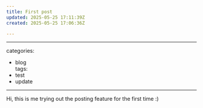 ```yaml
---
title: First post
updated: 2025-05-25 17:11:39Z
created: 2025-05-25 17:06:36Z

---
```


* * *
categories:
- blog  
tags:
- test
- update

* * *
Hi, this is me trying out the posting feature for the first time :)
